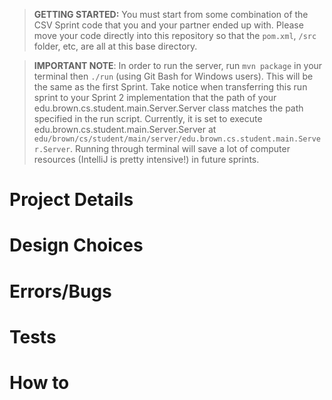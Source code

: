 > **GETTING STARTED:** You must start from some combination of the CSV Sprint code that you and your partner ended up with. Please move your code directly into this repository so that the `pom.xml`, `/src` folder, etc, are all at this base directory.

> **IMPORTANT NOTE**: In order to run the server, run `mvn package` in your terminal then `./run` (using Git Bash for Windows users). This will be the same as the first Sprint. Take notice when transferring this run sprint to your Sprint 2 implementation that the path of your edu.brown.cs.student.main.Server.Server class matches the path specified in the run script. Currently, it is set to execute edu.brown.cs.student.main.Server.Server at `edu/brown/cs/student/main/server/edu.brown.cs.student.main.Server.Server`. Running through terminal will save a lot of computer resources (IntelliJ is pretty intensive!) in future sprints.

# Project Details

# Design Choices

# Errors/Bugs

# Tests

# How to
